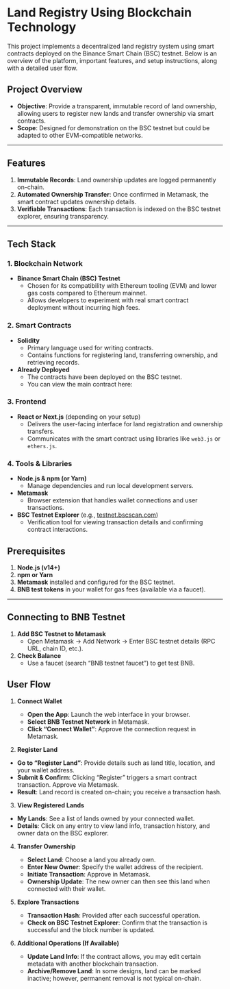 # Land Registry Using Blockchain Technology

This project implements a decentralized land registry system using smart contracts deployed on the Binance Smart Chain (BSC) testnet. Below is an overview of the platform, important features, and setup instructions, along with a detailed user flow.

## Project Overview
- **Objective**: Provide a transparent, immutable record of land ownership, allowing users to register new lands and transfer ownership via smart contracts.  
- **Scope**: Designed for demonstration on the BSC testnet but could be adapted to other EVM-compatible networks.  

---

## Features
1. **Immutable Records**: Land ownership updates are logged permanently on-chain.  
2. **Automated Ownership Transfer**: Once confirmed in Metamask, the smart contract updates ownership details.  
3. **Verifiable Transactions**: Each transaction is indexed on the BSC testnet explorer, ensuring transparency.  

---

## Tech Stack

### 1. Blockchain Network
- **Binance Smart Chain (BSC) Testnet**  
  - Chosen for its compatibility with Ethereum tooling (EVM) and lower gas costs compared to Ethereum mainnet.  
  - Allows developers to experiment with real smart contract deployment without incurring high fees.

### 2. Smart Contracts
- **Solidity**  
  - Primary language used for writing contracts.  
  - Contains functions for registering land, transferring ownership, and retrieving records.  
- **Already Deployed**  
  - The contracts have been deployed on the BSC testnet.  
  - You can view the main contract here:  
  


### 3. Frontend
- **React or Next.js** (depending on your setup)  
  - Delivers the user-facing interface for land registration and ownership transfers.  
  - Communicates with the smart contract using libraries like `web3.js` or `ethers.js`.  

### 4. Tools & Libraries
- **Node.js & npm (or Yarn)**  
  - Manage dependencies and run local development servers.  
- **Metamask**  
  - Browser extension that handles wallet connections and user transactions.  
- **BSC Testnet Explorer** (e.g., [testnet.bscscan.com](https://testnet.bscscan.com/))  
  - Verification tool for viewing transaction details and confirming contract interactions.  



## Prerequisites
1. **Node.js (v14+)**  
2. **npm or Yarn**  
3. **Metamask** installed and configured for the BSC testnet.  
4. **BNB test tokens** in your wallet for gas fees (available via a faucet).  

---

## Connecting to BNB Testnet
1. **Add BSC Testnet to Metamask**  
   - Open Metamask → Add Network → Enter BSC testnet details (RPC URL, chain ID, etc.).  
2. **Check Balance**  
   - Use a faucet (search “BNB testnet faucet”) to get test BNB.  



## User Flow

1. **Connect Wallet**
   - **Open the App**: Launch the web interface in your browser.  
   - **Select BNB Testnet Network** in Metamask.  
   - **Click “Connect Wallet”**: Approve the connection request in Metamask.

 2. **Register Land**
   - **Go to “Register Land”**: Provide details such as land title, location, and your wallet address.  
   - **Submit & Confirm**: Clicking “Register” triggers a smart contract transaction. Approve via Metamask.  
   - **Result**: Land record is created on-chain; you receive a transaction hash.
 3. **View Registered Lands**
   - **My Lands**: See a list of lands owned by your connected wallet.  
   - **Details**: Click on any entry to view land info, transaction history, and owner data on the BSC explorer.

4. **Transfer Ownership**
   - **Select Land**: Choose a land you already own.  
   - **Enter New Owner**: Specify the wallet address of the recipient.  
   - **Initiate Transaction**: Approve in Metamask.  
   - **Ownership Update**: The new owner can then see this land when connected with their wallet.

5. **Explore Transactions**
   - **Transaction Hash**: Provided after each successful operation.  
   - **Check on BSC Testnet Explorer**: Confirm that the transaction is successful and the block number is updated.

6. **Additional Operations (If Available)**
   - **Update Land Info**: If the contract allows, you may edit certain metadata with another blockchain transaction.  
   - **Archive/Remove Land**: In some designs, land can be marked inactive; however, permanent removal is not typical on-chain.


